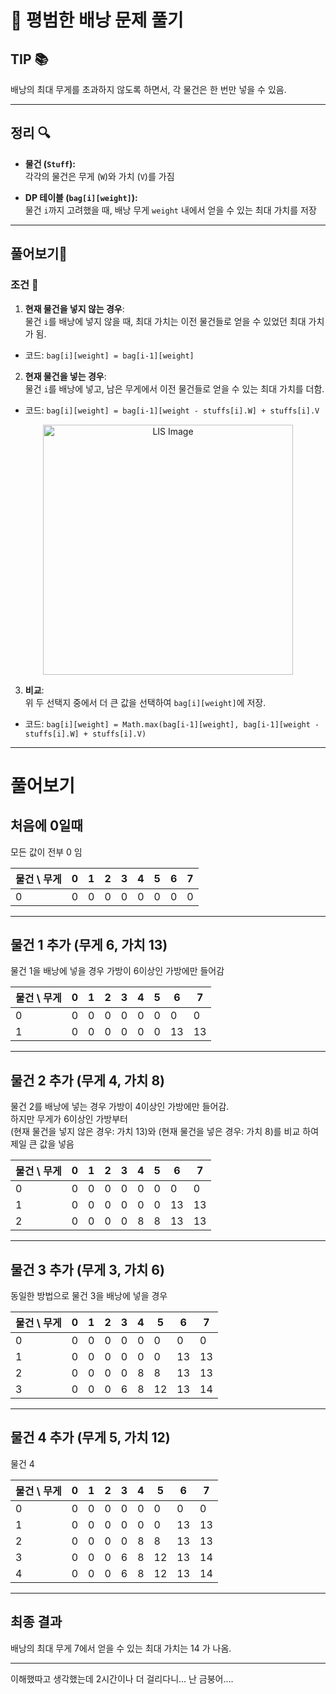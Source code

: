 # 👜 평범한 배낭 문제 풀기

## TIP 📚

  배낭의 최대 무게를 초과하지 않도록 하면서, 각 물건은 한 번만 넣을 수 있음.

---

## 정리 🔍

- **물건 (`Stuff`):**  
  각각의 물건은 무게 (`W`)와 가치 (`V`)를 가짐

- **DP 테이블 (`bag[i][weight]`):**  
  물건 `i`까지 고려했을 때, 배낭 무게 `weight` 내에서 얻을 수 있는 최대 가치를 저장


---

## 풀어보기📝

### 조건 🎯

1. **현재 물건을 넣지 않는 경우**:  
   물건 `i`를 배낭에 넣지 않을 때, 최대 가치는 이전 물건들로 얻을 수 있었던 최대 가치가 됨.
  - 코드: `bag[i][weight] = bag[i-1][weight]`

2. **현재 물건을 넣는 경우**:  
   물건 `i`를 배낭에 넣고, 남은 무게에서 이전 물건들로 얻을 수 있는 최대 가치를 더함.
  - 코드: `bag[i][weight] = bag[i-1][weight - stuffs[i].W] + stuffs[i].V`
<p align="center">
 <img src="https://github.com/user-attachments/assets/a798eaad-e288-497c-b8bb-3587082eea32" alt="LIS Image" width="400"/>
</p>

3. **비교**:  
   위 두 선택지 중에서 더 큰 값을 선택하여 `bag[i][weight]`에 저장.
  - 코드: `bag[i][weight] = Math.max(bag[i-1][weight], bag[i-1][weight - stuffs[i].W] + stuffs[i].V)`

---


# 풀어보기

## 처음에 0일때

모든 값이 전부 0 임

| 물건 \ 무게 | 0 | 1 | 2 | 3 | 4 | 5 | 6 | 7 |
|-------------|---|---|---|---|---|---|---|---|
| 0           | 0 | 0 | 0 | 0 | 0 | 0 | 0 | 0 |

---

## 물건 1 추가 (무게 6, 가치 13)

물건 1을 배낭에 넣을 경우 가방이 6이상인 가방에만 들어감

| 물건 \ 무게 | 0 | 1 | 2 | 3 | 4 | 5 | 6 | 7 |
|-------------|---|---|---|---|---|---|---|---|
| 0           | 0 | 0 | 0 | 0 | 0 | 0 | 0 | 0 |
| 1           | 0 | 0 | 0 | 0 | 0 | 0 | 13| 13|

---

## 물건 2 추가 (무게 4, 가치 8)

물건 2를 배낭에 넣는 경우 가방이 4이상인 가방에만 들어감.<BR>
하지만 무게가 6이상인 가방부터 <BR>
(현재 물건을 넣지 않은 경우: 가치 13)와 (현재 물건을 넣은 경우: 가치 8)를 비교 하여
제일 큰 값을 넣음


| 물건 \ 무게 | 0 | 1 | 2 | 3 | 4 | 5 | 6 | 7 |
|-------------|---|---|---|---|---|---|---|---|
| 0           | 0 | 0 | 0 | 0 | 0 | 0 | 0 | 0 |
| 1           | 0 | 0 | 0 | 0 | 0 | 0 | 13| 13|
| 2           | 0 | 0 | 0 | 0 | 8 | 8 | 13| 13|

---

## 물건 3 추가 (무게 3, 가치 6)

동일한 방법으로 물건 3을 배낭에 넣을 경우

| 물건 \ 무게 | 0 | 1 | 2 | 3 | 4 | 5 | 6 | 7 |
|-------------|---|---|---|---|---|---|---|---|
| 0           | 0 | 0 | 0 | 0 | 0 | 0 | 0 | 0 |
| 1           | 0 | 0 | 0 | 0 | 0 | 0 | 13| 13|
| 2           | 0 | 0 | 0 | 0 | 8 | 8 | 13| 13|
| 3           | 0 | 0 | 0 | 6 | 8 | 12 | 13| 14|

---

## 물건 4 추가 (무게 5, 가치 12)

물건 4

| 물건 \ 무게 | 0 | 1 | 2 | 3 | 4 | 5 | 6 | 7 |
|-------------|---|---|---|---|---|---|---|---|
| 0           | 0 | 0 | 0 | 0 | 0 | 0 | 0 | 0 |
| 1           | 0 | 0 | 0 | 0 | 0 | 0 | 13| 13|
| 2           | 0 | 0 | 0 | 0 | 8 | 8 | 13| 13|
| 3           | 0 | 0 | 0 | 6 | 8 | 12 | 13| 14|
| 4           | 0 | 0 | 0 | 6 | 8 | 12 | 13| 14|

---

## 최종 결과

배낭의 최대 무게 7에서 얻을 수 있는 최대 가치는 14 가 나옴.

<hr>
이해했따고 생각했는데 2시간이나 더 걸리다니... 난 금붕어....
